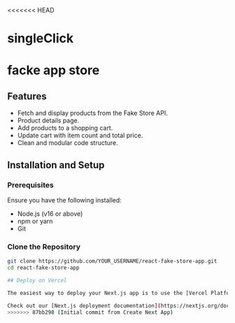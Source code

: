 <<<<<<< HEAD
# singleClick
facke app store
=======
## Features
- Fetch and display products from the Fake Store API.
- Product details page.
- Add products to a shopping cart.
- Update cart with item count and total price.
- Clean and modular code structure.



## Installation and Setup

### Prerequisites
Ensure you have the following installed:
- Node.js (v16 or above)
- npm or yarn
- Git

### Clone the Repository
```bash
git clone https://github.com/YOUR_USERNAME/react-fake-store-app.git
cd react-fake-store-app

## Deploy on Vercel

The easiest way to deploy your Next.js app is to use the [Vercel Platform](https://vercel.com/new?utm_medium=default-template&filter=next.js&utm_source=create-next-app&utm_campaign=create-next-app-readme) from the creators of Next.js.

Check out our [Next.js deployment documentation](https://nextjs.org/docs/deployment) for more details.
>>>>>>> 87bb298 (Initial commit from Create Next App)
